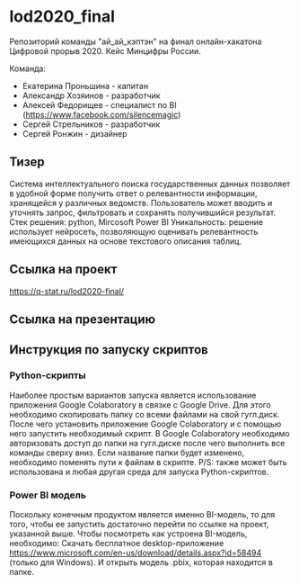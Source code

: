 # lod2020_final
Репозиторий команды "ай_ай_кэптэн" на финал онлайн-хакатона Цифровой прорыв 2020. Кейс Минцифры России.

Команда: 
- Екатерина Проньшина - капитан
- Александр Хозяинов - разработчик
- Алексей Федорищев - специалист по BI (https://www.facebook.com/silencemagic)
- Сергей Стрельников - разработчик
- Сергей Ронжин - дизайнер

## Тизер
Система интеллектуального поиска государственных данных позволяет в удобной форме получить ответ о релевантности информации, хранящейся у различных ведомств. Пользователь может вводить и уточнять запрос, фильтровать и сохранять получившийся результат.
Стек решения: python, Mircosoft Power BI
Уникальность: решение использует нейросеть, позволяющую оценивать релевантность имеющихся данных на основе текстового описания таблиц.

## Ссылка на проект
https://q-stat.ru/lod2020-final/

## Ссылка на презентацию

## Инструкция по запуску скриптов
### Python-скрипты 
Наиболее простым вариантов запуска является использование приложения Google Colaboratory в связке с Google Drive. 
Для этого необходимо скопировать папку со всеми файлами на свой гугл.диск. 
После чего установить приложение Google Colaboratory и с помощью него запустить необходимый скрипт. 
В Google Colaboratory необходимо авторизовать доступ до папки на гугл.диске после чего выполнить все команды сверху вниз. 
Если название папки будет изменено, необходимо поменять пути к файлам в скрипте. 
P/S: также может быть использована и любая другая среда для запуска Python-скриптов. 

### Power BI модель
Поскольку конечным продуктом является именно BI-модель, то для того, чтобы ее запустить достаточно перейти по ссылке на проект, указанной выше. 
Чтобы посмотреть как устроена BI-модель, необходимо: 
Скачать бесплатное desktop-приложение https://www.microsoft.com/en-us/download/details.aspx?id=58494 (только для Windows). 
И открыть модель .pbix, которая находится в папке.

